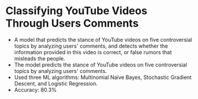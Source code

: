 # Classifying YouTube Videos Through Users Comments
- A model that predicts the stance of YouTube videos on five controversial topics by analyzing users' comments, and detects whether the information provided in this video is correct, or false rumors that misleads the people.
- The model  predicts the stance of YouTube videos on five controversial topics by analyzing users' comments.
- Used three ML algorithms: Multinomial Naïve Bayes, Stochastic Gradient Descent, and Logistic Regression.
- Accuracy: 80.3%
